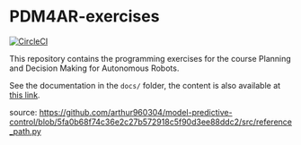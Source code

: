 # PDM4AR-exercises
[![CircleCI](https://circleci.com/gh/idsc-frazzoli/PDM4AR-exercises/tree/master.svg?style=svg&circle-token=f040067805e1798b9b3a90536baf0c363ab59cd3)](https://circleci.com/gh/idsc-frazzoli/PDM4AR-exercises/tree/master)

This repository contains the programming exercises for the course Planning and Decision Making for Autonomous Robots.

See the documentation in the `docs/` folder, the content is also available at [this link](https://idsc-frazzoli.github.io/PDM4AR-exercises/).

source: https://github.com/arthur960304/model-predictive-control/blob/5fa0b68f74c36e2c27b572918c5f90d3ee88ddc2/src/reference_path.py
